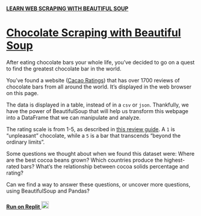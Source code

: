 #### [LEARN WEB SCRAPING WITH BEAUTIFUL SOUP](https://www.codecademy.com/learn/learn-web-scraping)

# [Chocolate Scraping with Beautiful Soup](https://www.codecademy.com/courses/learn-web-scraping/projects/chocolate-scraping-with-beautiful-soup)
After eating chocolate bars your whole life, you’ve decided to go on a quest to find the greatest chocolate bar in the world.

You’ve found a website ([Cacao Ratings](https://content.codecademy.com/courses/beautifulsoup/cacao/index.html)) that has over 1700 reviews of chocolate bars from all around the world. 
It’s displayed in the web browser on this page.

The data is displayed in a table, instead of in a `csv` or `json`. 
Thankfully, we have the power of BeautifulSoup that will help us transform this webpage into a DataFrame that we can manipulate and analyze.

The rating scale is from 1-5, as described in [this review guide](http://flavorsofcacao.com/review_guide.html). 
A `1` is “unpleasant” chocolate, while a `5` is a bar that transcends “beyond the ordinary limits”.

Some questions we thought about when we found this dataset were: Where are the best cocoa beans grown? 
Which countries produce the highest-rated bars? 
What’s the relationship between cocoa solids percentage and rating?

Can we find a way to answer these questions, or uncover more questions, using BeautifulSoup and Pandas?

#### [Run on Replit <img src="https://repl.it/public/images/logo.svg" width="20" height="20" />](replit.com/@lendoo73/ChocolateScrapingWithBeautifulSoup)
